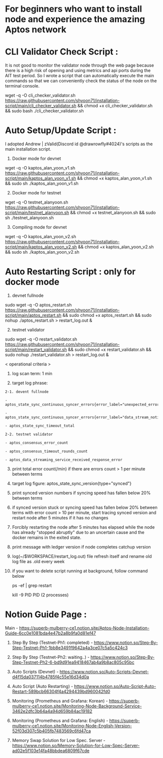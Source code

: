 # For beginners who want to install node and experience the amazing Aptos network

# CLI Validator Check Script :

  It is not good to monitor the validator node through the web page because there is a high risk of opening and using metrics and api ports during the AIT test period. So I wrote a script that can automatically execute the main commands so that we can conveniently check the status of the node on the terminal console.
  
  wget -q -O cli_checker_validator.sh https://raw.githubusercontent.com/shyoon71/installation-script/main/cli_checker_validator.sh && chmod +x cli_checker_validator.sh && sudo bash ./cli_checker_validator.sh

# Auto Setup/Update Script :

I adopted Andrew | zValid(Discord id @drawrowfly#4024)'s scripts as the main installation script.

  1. Docker mode for devnet
  
  wget -q -O kaptos_alan_yoon_v1.sh https://raw.githubusercontent.com/shyoon71/installation-script/main/kaptos_alan_yoon_v1.sh && chmod +x kaptos_alan_yoon_v1.sh && sudo sh ./kaptos_alan_yoon_v1.sh

  2. Docker mode for testnet
  
  wget -q -O testnet_alanyoon.sh https://raw.githubusercontent.com/shyoon71/installation-script/main/testnet_alanyoon.sh && chmod +x testnet_alanyoon.sh && sudo sh ./testnet_alanyoon.sh

  3. Compiling mode for devnet
  
  wget -q -O kaptos_alan_yoon_v2.sh https://raw.githubusercontent.com/shyoon71/installation-script/main/kaptos_alan_yoon_v2.sh && chmod +x kaptos_alan_yoon_v2.sh && sudo sh ./kaptos_alan_yoon_v2.sh

# Auto Restarting Script : only for docker mode
  
  1. devnet fullnode
  
  sudo wget -q -O aptos_restart.sh https://raw.githubusercontent.com/shyoon71/installation-script/main/aptos_restart.sh && sudo chmod +x aptos_restart.sh && sudo nohup ./aptos_restart.sh > restart_log.out &
  
  2. testnet validator
  
  sudo wget -q -O restart_validator.sh https://raw.githubusercontent.com/shyoon71/installation-script/main/restart_validator.sh && sudo chmod +x restart_validator.sh && sudo nohup ./restart_validator.sh > restart_log.out &
  
< operational criteria >

  1. log scan term: 1 min
  
  2. target log phrase:
  
    2-1. devent fullnode
 
    - aptos_state_sync_continuous_syncer_errors{error_label="unexpected_error"}

    - aptos_state_sync_continuous_syncer_errors{error_label="data_stream_notification_timeout"}
    
    - aptos_state_sync_timeout_total
    
    2-2. testnet validator
    
    - aptos_consensus_error_count
    
    - aptos_consensus_timeout_rounds_count
    
    - aptos_data_streaming_service_received_response_error
  
  3. print total error count(/min) if there are errors count > 1 per minute between terms
  
  4. target log figure: aptos_state_sync_version{type="synced"}
  
  5. print synced version numbers if syncing speed has fallen below 20% between terms
  
  6. if synced version stuck or syncing speed has fallen below 20% between terms with error count > 10 per minute, start tracing synced version and restart node after 5 minutes if it has no changes 
  
  7. Forcibly restarting the node after 5 minutes has elapsed while the node has already "stopped abruptly" due to an uncertain cause and the docker remains in the exited state.
  
  8. print message with ledger version if node completes catchup version 
  
  9. log(~/$WORKSPACE/restart_log.out) file refresh itself and rename old log file as .old every week

  10. if you want to delete script running at background, follow command below
  
      ps -ef | grep restart
      
      kill -9 PID PID (2 processes)

# Notion Guide Page :

  Main - https://superb-mulberry-ce1.notion.site/Aptos-Node-Installation-Guide-6cc0e1081bda4e47b2a8b9fa0d81ef47

  1. Step By Step (Testnet-Ph1: completed) - https://www.notion.so/Step-By-Step-Testnet-Ph1-1bb8e3491f9642a4a3ce07c5a5c424c3

  2. Step By Step (Testnet-Ph2: waiting..) - https://www.notion.so/Step-By-Step-Testnet-Ph2-6-bd9d91ea9418467ab4a9b8ac805c95bc

  3. Auto Scripts (Devnet) - https://www.notion.so/Auto-Scripts-Devnet-d4f15da037114b4785f4c55e16d34d0a

  4. Auto Script (Auto Restarting) - https://www.notion.so/Auto-Script-Auto-Restart-589bcb66304f4a4294439bd960042fd0

  5. Monitoring (Prometheus and Grafana: Korean) - https://superb-mulberry-ce1.notion.site/Monitoring-Node-Background-Service-3462e2dfc3b64a4a94d659b84ac19182

  6. Monitoring (Prometheus and Grafana: English) - https://superb-mulberry-ce1.notion.site/Monitoring-Node-English-Version-52f03d307c5b405fb7483569c6fd47ca

  7. Memory Swap Solution for Low Spec. Server - https://www.notion.so/Memory-Solution-for-Low-Spec-Server-ad02e5f103e14fa48bbdea6809f67cde
